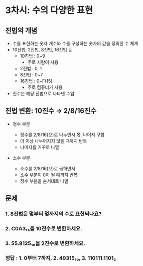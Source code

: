 # 3차시: 수의 다양한 표현

## 진법의 개념
- 수를 표현하는 숫자 개수와 수를 구성하는 숫자의 값을 정의한 수 체계
- 10진법, 2진법, 8진법, 16진법 등
  - 10진법 : 0~9
    - 주로 사람이 사용
  - 2진법 : 0, 1
  - 8진법 : 0~7
  - 16진법 : 0~F(15)
    - 주로 컴퓨터가 사용
- 진수는 해당 진법으로 나타낸 수임

## 진법 변환: 10진수 → 2/8/16진수
- 정수 부분
  - 정수를 2/8/16(으)로 나누면서 몫, 나머지 구함
  - 더 이상 나누어지지 않을 때까지 반복
  - 나머지를 거꾸로 나열

- 소수 부분
  - 소수를 2/8/16(으)로 곱하면서
  - 소수 부분이 0이 될 때까지 반복
  - 정수 부분을 순서대로 나열

## 문제
### 1. 8진법은 몇부터 몇까지의 수로 표현되나요?
### 2. C0A3₁₆을 10진수로 변환하세요.
### 3. 55.8125₁₀을 2진수로 변환하세요.

### 정답 : 1. 0부터 7까지, 2. 49315₁₀, 3. 110111.1101₂
